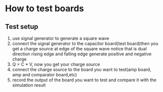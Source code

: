 # How to test boards
## Test setup
1. use signal generator to generate a square wave
2. connect the signal generator to the capacitor board(test board)then you get a charge source at edge of the square wave notice that is dual direction rising edge and falling edge generate positive and negative charge
3. Q = C * V, now you get your charge source
4. connect the charge source to the board you want to test(amp board, amp and comparator board,etc)
5.  record the output of the board you want to test and compare it with the simulation result